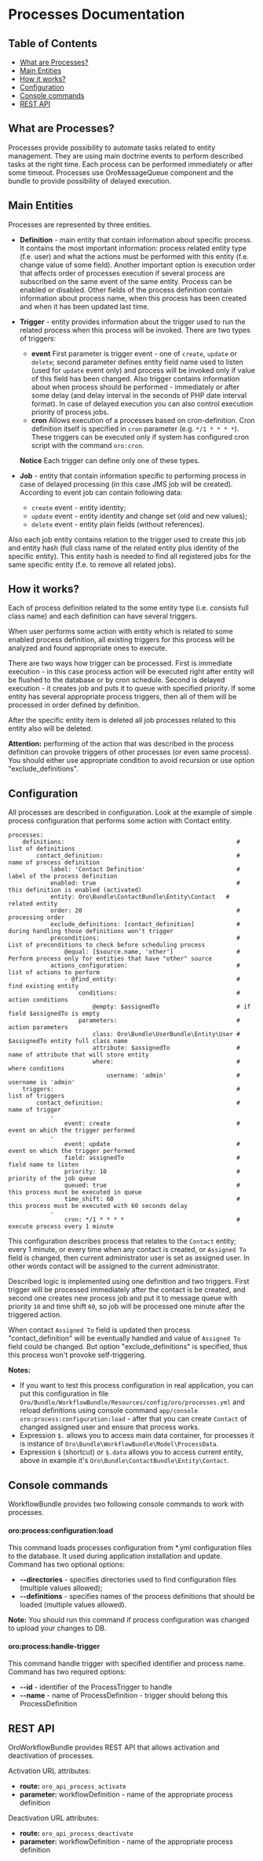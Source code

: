 Processes Documentation
==============================

Table of Contents
-----------------
 - [What are Processes?](#what-are-processes)
 - [Main Entities](#main-entities)
 - [How it works?](#how-it-works)
 - [Configuration](#configuration)
 - [Console commands](#console-commands)
 - [REST API](#rest-api)

What are Processes?
-------------------

Processes provide possibility to automate tasks related to entity management. They are using main doctrine events
to perform described tasks at the right time. Each process can be performed immediately or after some timeout.
Processes use OroMessageQueue component and the bundle to provide possibility of delayed execution.

Main Entities
-------------

Processes are represented by three entities.

* **Definition** - main entity that contain information about specific process. It contains the most important
information: process related entity type (f.e. user) and what the actions must be performed with this entity
(f.e. change value of some field). Another important option is execution order that affects order of processes
execution if several process are subscribed on the same event of the same entity. Process can be enabled or disabled.
Other fields of the process definition contain information about process name, when this process has been created and
when it has been updated last time.

* **Trigger** - entity provides information about the trigger used to run the related process when
this process will be invoked. 
There are two types of triggers:
    - **event**
    First parameter is trigger event - one of ``create``, ``update`` or ``delete``;
    second parameter defines entity field name used to listen (used for ``update`` event only) and  process will be 
    invoked only if value of this field has been changed. Also trigger contains information about when process
    should be performed - immediately or after some delay (and delay interval in the seconds of PHP date interval 
    format). In case of delayed execution you can also control execution priority of process jobs.
    - **cron**
    Allows execution of a processes based on cron-definition. Cron definition itself is specified in ``cron`` parameter
    (e.g. ``*/1 * * * *``). These triggers can be executed only if system has configured cron script with the command
    ``oro:cron``.

    **Notice**
    Each trigger can define only one of these types.

* **Job** - entity that contain information specific to performing process in case of delayed processing
(in this case JMS job will be created). According to event job can contain following data:
    - ``create`` event - entity identity;
    - ``update`` event - entity identity and change set (old and new values);
    - ``delete`` event - entity plain fields (without references).

Also each job entity contains relation to the trigger used to create this job and entity hash (full class name
of the related entity plus identity of the specific entity). This entity hash is needed to find all registered jobs
for the same specific entity (f.e. to remove all related jobs).

How it works?
-------------

Each of process definition related to the some entity type (i.e. consists full class name) and each definition
can have several triggers.

When user performs some action with entity which is related to some enabled process definition,
all existing triggers for this process will be analyzed and found appropriate ones to execute.

There are two ways how trigger can be processed. First is immediate execution - in this case process action will be
executed right after entity will be flushed to the database or by cron schedule. Second is delayed execution - it creates job and puts it
to queue with specified priority. If some entity has several appropriate process triggers, then all of them
will be processed in order defined by definition.

After the specific entity item is deleted all job processes related to this entity also will be deleted.

**Attention:** performing of the action that was described in the process definition can provoke triggers
of other processes (or even same process). You should either use appropriate condition to avoid recursion or use 
option "exclude_definitions".

Configuration
-------------

All processes are described in configuration. Look at the example of simple process configuration that performs
some action with Contact entity.

```
processes:
    definitions:                                                 # list of definitions
        contact_definition:                                      # name of process definition
            label: 'Contact Definition'                          # label of the process definition
            enabled: true                                        # this definition is enabled (activated)
            entity: Oro\Bundle\ContactBundle\Entity\Contact   # related entity
            order: 20                                            # processing order
            exclude_definitions: [contact_definition]            # during handling those definitions won't trigger
            preconditions:                                       # List of preconditions to check before scheduling process
                @equal: [$source.name, 'other']                  # Perform process only for entities that have "other" source
            actions_configuration:                               # list of actions to perform
                - @find_entity:                                  # find existing entity
                    conditions:                                  # action conditions
                        @empty: $assignedTo                      # if field $assignedTo is empty
                    parameters:                                  # action parameters
                        class: Oro\Bundle\UserBundle\Entity\User # $assignedTo entity full class name
                        attribute: $assignedTo                   # name of attribute that will store entity
                        where:                                   # where conditions
                            username: 'admin'                    # username is 'admin'
    triggers:                                                    # list of triggers
        contact_definition:                                      # name of trigger
            -
                event: create                                    # event on which the trigger performed
            -
                event: update                                    # event on which the trigger performed
                field: assignedTo                                # field name to listen
                priority: 10                                     # priority of the job queue
                queued: true                                     # this process must be executed in queue
                time_shift: 60                                   # this process must be executed with 60 seconds delay
            -
                cron: */1 * * * *                                # execute process every 1 minute
```

This configuration describes process that relates to the ``Contact`` entity; every 1 minute, or every time when any contact is
created, or ``Assigned To`` field is changed, then current administrator user is set as assigned user.
In other words contact will be assigned to the current administrator.

Described logic is implemented using one definition and two triggers.
First trigger will be processed immediately after the contact is be created, and second one creates new process job
and put it to message queue with priority  ``10`` and time shift ``60``, so job will be processed one minute after
the triggered action.

When contact ``Assigned To`` field is updated then process "contact_definition" will be eventually handled and 
value  of ``Assigned To`` field could be changed. But option "exclude_definitions" is specified, thus this process won't
provoke self-triggering.

**Notes:** 

 - If you want to test this process configuration in real application, you can put this configuration in file
``Oro/Bundle/WorkflowBundle/Resources/config/oro/processes.yml`` and reload definitions using console command
``app/console oro:process:configuration:load`` - after that you can create ``Contact`` of changed assigned user
and ensure that process works.
 - Expression `$.` allows you to access main data container, for processes it is instance of `Oro\Bundle\WorkflowBundle\Model\ProcessData`.
 - Expression `$` (shortcut) or `$.data` allows you to access current entity, above in example it's `Oro\Bundle\ContactBundle\Entity\Contact`.


Console commands
----------------

WorkflowBundle provides two following console commands to work with processes.

#### oro:process:configuration:load

This command loads processes configuration from *.yml configuration files to the database. It used
during application installation and update. Command has two optional options:

- **--directories** - specifies directories used to find configuration files (multiple values allowed);
- **--definitions** - specifies names of the process definitions that should be loaded (multiple values allowed).

**Note:** You should run this command if process configuration was changed to upload your changes to DB.

#### oro:process:handle-trigger

This command handle trigger with specified identifier and process name. Command has two required options:

- **--id** - identifier of the ProcessTrigger to handle
- **--name** - name of ProcessDefinition - trigger should belong this ProcessDefinition

REST API
--------

OroWorkflowBundle provides REST API that allows activation and deactivation of processes.

Activation URL attributes:
* **route:** ``oro_api_process_activate``
* **parameter:** workflowDefinition - name of the appropriate process definition

Deactivation URL attributes:
* **route:** ``oro_api_process_deactivate``
* **parameter:** workflowDefinition - name of the appropriate process definition

